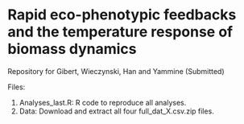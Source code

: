 # Rapid eco-phenotypic feedbacks and the temperature response of biomass dynamics


Repository for Gibert, Wieczynski, Han and Yammine (Submitted)

Files:
1) Analyses_last.R: R code to reproduce all analyses. 
2) Data: Download and extract all four full_dat_X.csv.zip files.  
